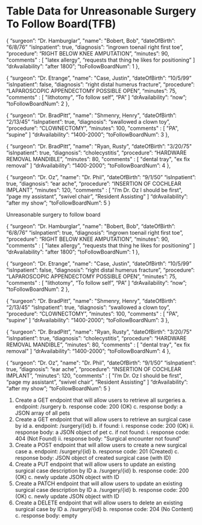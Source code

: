 # Table Data for Unreasonable Surgery To Follow Board(TFB)


{
“surgeon”: “Dr. Hamburglar”,
"name": "Bobert, Bob",
“dateOfBirth”: “6/8/76”
“isInpatient”: true,
“diagnosis”: “ingrown toenail right first toe”,
“procedure”: “RIGHT BELOW KNEE AMPUTATION”,
“minutes”: 90,
"comments" : [
"latex allergy", 
“requests that thing he likes for positioning”
]
“drAvailability”: “after 1800”;
“toFollowBoardNum”: 1
},

{
“surgeon”: “Dr. Etrange”,
"name": "Case, Justin",
“dateOfBirth”: “10/5/99”
“isInpatient”: false,
“diagnosis”: “right distal humerus fracture”,
“procedure”: “LAPAROSCOPIC APPENDECTOMY POSSIBLE OPEN”,
“minutes”: 75,
"comments" : [
"lithotomy", 
“To follow self”, 
“PA”
]
“drAvailability”: “now”;
“toFollowBoardNum”: 2
},


{
“surgeon”: “Dr. BradPitt”,
"name": "Shmenry, Henry",
“dateOfBirth”: “2/13/45”
“isInpatient”: true,
“diagnosis”: “swallowed a clown toy”,
“procedure”: “CLOWNECTOMY”,
“minutes”: 100,
"comments" : [
"PA", 
“supine”
]
“drAvailability”: “1400-2000”;
“toFollowBoardNum”: 3
},

{
“surgeon”: “Dr. BradPitt”,
"name": "Ryan, Rusty",
“dateOfBirth”: "3/20/75"
“isInpatient”: true,
“diagnosis”: “cholecystitis”,
“procedure”: “HARDWARE REMOVAL MANDIBLE”,
“minutes”: 80,
"comments" : [
"dental tray", 
"ex fix removal"
]
“drAvailability”: “1400-2000”;
“toFollowBoardNum”: 4
},


{
“surgeon”: “Dr. Oz”,
"name": "Dr. Phil",
“dateOfBirth”: “9/1/50”
“isInpatient”: true,
“diagnosis”: “ear ache”,
“procedure”: “INSERTION OF COCHLEAR IMPLANT”,
“minutes”: 120,
"comments" : [
"I’m Dr. Oz I should be first", 
“page my assistant”, 
“swivel chair”,
“Resident Assisting”
]
“drAvailability”: “after my show”;
“toFollowBoardNum”: 5
}


Unreasonable surgery to follow board


{
“surgeon”: “Dr. Hamburglar”,
"name": "Bobert, Bob",
“dateOfBirth”: “6/8/76”
“isInpatient”: true,
“diagnosis”: “ingrown toenail right first toe”,
“procedure”: “RIGHT BELOW KNEE AMPUTATION”,
“minutes”: 90,
"comments" : [
"latex allergy", 
“requests that thing he likes for positioning”
]
“drAvailability”: “after 1800”;
“toFollowBoardNum”: 1
},

{
“surgeon”: “Dr. Etrange”,
"name": "Case, Justin",
“dateOfBirth”: “10/5/99”
“isInpatient”: false,
“diagnosis”: “right distal humerus fracture”,
“procedure”: “LAPAROSCOPIC APPENDECTOMY POSSIBLE OPEN”,
“minutes”: 75,
"comments" : [
"lithotomy", 
“To follow self”, 
“PA”
]
“drAvailability”: “now”;
“toFollowBoardNum”: 2
},


{
“surgeon”: “Dr. BradPitt”,
"name": "Shmenry, Henry",
“dateOfBirth”: “2/13/45”
“isInpatient”: true,
“diagnosis”: “swallowed a clown toy”,
“procedure”: “CLOWNECTOMY”,
“minutes”: 100,
"comments" : [
"PA", 
“supine”
]
“drAvailability”: “1400-2000”;
“toFollowBoardNum”: 3
},

{
“surgeon”: “Dr. BradPitt”,
"name": "Ryan, Rusty",
“dateOfBirth”: "3/20/75"
“isInpatient”: true,
“diagnosis”: “cholecystitis”,
“procedure”: “HARDWARE REMOVAL MANDIBLE”,
“minutes”: 80,
"comments" : [
"dental tray", 
"ex fix removal"
]
“drAvailability”: “1400-2000”;
“toFollowBoardNum”: 4
},


{
“surgeon”: “Dr. Oz”,
"name": "Dr. Phil",
“dateOfBirth”: “9/1/50”
“isInpatient”: true,
“diagnosis”: “ear ache”,
“procedure”: “INSERTION OF COCHLEAR IMPLANT”,
“minutes”: 120,
"comments" : [
"I’m Dr. Oz I should be first", 
“page my assistant”, 
“swivel chair”,
“Resident Assisting”
]
“drAvailability”: “after my show”;
“toFollowBoardNum”: 5
}


1. Create a GET endpoint that will allow users to retrieve all surgeries
	a. endpoint: /surgery
	b. response code: 200 (OK)
	c. response body: a JSON array of all pets
2. Create a GET endpoint that will allow users to retrieve an surgical case by id
	a. endpoint: /surgery/{id}
   	b. if found:
		i. response code: 200 (OK)
		ii. response body: a JSON object of pet
   	c. if not found:
		i. response code: 404 (Not Found)
		ii. response body: "Surgical encounter not found"
3. Create a POST endpoint that will allow users to create a new surgical case
	a. endpoint: /surgery/{id}
	b. response code: 201 (Created)
	c. response body: JSON object of created surgical case (with ID)
4. Create a PUT endpoint that will allow users to update an existing surgical case description by ID
	a. /surgery/{id}
	b. response code: 200 (OK)
	c. newly update JSON object with ID
5. Create a PATCH endpoint that will allow users to update an existing surgical case description by ID
	a. /surgery/{id}
	b. response code: 200 (OK)
	c. newly update JSON object with ID
6. Create a DELETE endpoint that will allow users to delete an existing surgical case by ID
	a. /surgery/{id}
	b. response code: 204 (No Content)
	c. response body: empty

